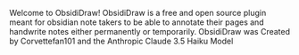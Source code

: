 Welcome to ObsidiDraw! 
ObsidiDraw is a free and open source plugin meant for obsidian note takers to be able to annotate their pages and handwrite notes either permanently or temporarily. 
ObsidiDraw was Created by Corvettefan101 and the Anthropic Claude 3.5 Haiku Model 
